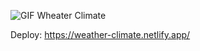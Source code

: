 ![GIF Wheater Climate](https://user-images.githubusercontent.com/115510769/232357938-142ee502-e51f-455f-bcd5-30eb02b5c2b2.gif)

Deploy: https://weather-climate.netlify.app/
